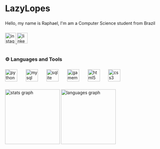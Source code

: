 <h1 align="left">LazyLopes</h1>

###

<p align="left">Hello, my name is Raphael, I'm am a Computer Science student from Brazil</p>

###

<div align="left">
  <a href="https://www.instagram.com/lazy_lopes/" target="_blank">
    <img src="https://img.shields.io/static/v1?message=Instagram&logo=instagram&label=&color=E4405F&logoColor=white&labelColor=&style=for-the-badge" height="35" alt="instagram logo"  />
  </a>
  <a href="https://www.linkedin.com/in/raphael-lopesdev/" target="_blank">
    <img src="https://img.shields.io/static/v1?message=LinkedIn&logo=linkedin&label=&color=0077B5&logoColor=white&labelColor=&style=for-the-badge" height="35" alt="linkedin logo"  />
  </a>
</div>

###

<h1 align="left"></h1>

###

<h3 align="left">⚙️ Languages and Tools</h3>

###

<div align="left">
  <img src="https://cdn.jsdelivr.net/gh/devicons/devicon/icons/python/python-original.svg" height="40" alt="python logo"  />
  <img width="20" />
  <img src="https://cdn.jsdelivr.net/gh/devicons/devicon/icons/mysql/mysql-original.svg" height="40" alt="mysql logo"  />
  <img width="20" />
  <img src="https://cdn.jsdelivr.net/gh/devicons/devicon/icons/sqlite/sqlite-original.svg" height="40" alt="sqlite logo"  />
  <img width="20" />
  <img src="https://skillicons.dev/icons?i=gamemakerstudio" height="40" alt="gamemakerstudio logo"  />
  <img width="20" />
  <img src="https://cdn.jsdelivr.net/gh/devicons/devicon/icons/html5/html5-original.svg" height="40" alt="html5 logo"  />
  <img width="20" />
  <img src="https://cdn.jsdelivr.net/gh/devicons/devicon/icons/css3/css3-original.svg" height="40" alt="css3 logo"  />
</div>

###

<div align="left">
  <img src="https://github-readme-stats.vercel.app/api?username=LazyLopes&hide_title=false&hide_rank=true&show_icons=false&include_all_commits=true&count_private=true&disable_animations=false&theme=tokyonight&locale=en&hide_border=true" height="180" alt="stats graph"  />
  <img src="https://github-readme-stats.vercel.app/api/top-langs?username=LazyLopes&locale=en&hide_title=false&layout=compact&card_width=320&langs_count=4&theme=tokyonight&hide_border=true" height="180" alt="languages graph"  />
</div>

###

